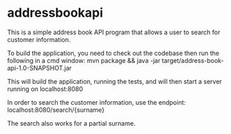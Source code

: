 # addressbookapi

This is a simple address book API program that allows a user to search for customer information.

To build the application, you need to check out the codebase then run the following in a cmd window:
mvn package && java -jar target/address-book-api-1.0-SNAPSHOT.jar

This will build the application, running the tests, and will then start a server running on localhost:8080

In order to search the customer information, use the endpoint:
localhost:8080/search/{surname}

The search also works for a partial surname.
